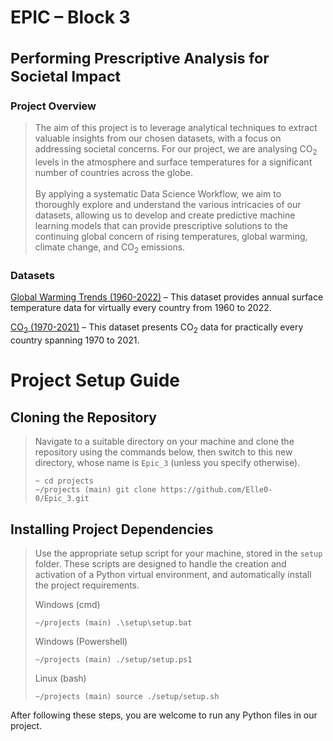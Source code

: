 # EPIC – Block 3<br /><br /><sup>Performing Prescriptive Analysis for Societal Impact</sup>

### Project Overview
>   The aim of this project is to leverage analytical techniques to extract valuable insights from our chosen datasets, 
>   with a focus on addressing societal concerns. For our project, we are analysing CO<sub>2</sub> levels in the atmosphere and surface
>   temperatures for a significant number of countries across the globe.<br /><br />
>   By applying a systematic Data Science Workflow, we aim to thoroughly explore and understand the various intricacies of our
>   datasets, allowing us to develop and create predictive machine learning models that can provide prescriptive solutions to 
>   the continuing global concern of rising temperatures, global warming, climate change, and CO<sub>2</sub> emissions.

### Datasets

[Global Warming Trends (1960-2022)](https://www.kaggle.com/datasets/jawadawan/global-warming-trends-1961-2022) 
– This dataset provides annual surface temperature data for virtually every country from 1960 to 2022.

[CO<sub>2</sub> (1970-2021)](https://edgar.jrc.ec.europa.eu/report_2022#data_download) 
– This dataset presents CO<sub>2</sub> data for practically every country spanning 1970 to 2021.

# Project Setup Guide

## Cloning the Repository
>  Navigate to a suitable directory on your machine and clone the repository using the commands below,
>  then switch to this new directory, whose name is ``Epic_3`` (unless you specify otherwise).
>  ```
>  ~ cd projects
>  ~/projects (main) git clone https://github.com/Elle0-0/Epic_3.git
>  ```

## Installing Project Dependencies
>  Use the appropriate setup script for your machine, stored in the ``setup`` folder. 
>  These scripts are designed to handle the creation and activation of a Python virtual environment,
>  and automatically install the project requirements.
>
>  Windows (cmd)
>  ```
>  ~/projects (main) .\setup\setup.bat
>  ```
>  Windows (Powershell)
>  ```
>  ~/projects (main) ./setup/setup.ps1
>  ```
>  Linux (bash)
>  ```
>  ~/projects (main) source ./setup/setup.sh
>  ```

After following these steps, you are welcome to run any Python files in our project.
